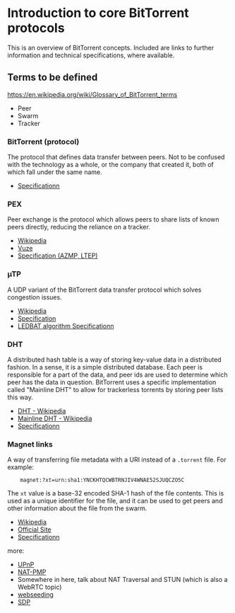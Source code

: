 Introduction to core BitTorrent protocols
=========================================

This is an overview of BitTorrent concepts. Included are links to further information and technical specifications, where available.

Terms to be defined
-------------------

https://en.wikipedia.org/wiki/Glossary_of_BitTorrent_terms

- Peer
- Swarm
- Tracker

### BitTorrent (protocol)
The protocol that defines data transfer between peers. Not to be confused with the technology as a whole, or the company that created it,
both of which fall under the same name.

- [Specificationn](http://www.bittorrent.org/beps/bep_0003.html)

### PEX
Peer exchange is the protocol which allows peers to share lists of known peers directly, reducing the reliance on a tracker. 

- [Wikipedia](http://wki.pe/Peer_exchange)
- [Vuze](http://wiki.vuze.com/w/Peer_Exchange)
- [Specification (AZMP, LTEP)](https://wiki.theory.org/BitTorrentPeerExchangeConventions)

### µTP
A UDP variant of the BitTorrent data transfer protocol which solves congestion issues. 

- [Wikipedia](http://wki.pe/Micro_Transport_Protocol)
- [Specification](http://bittorrent.org/beps/bep_0029.html)
- [LEDBAT algorithm Specificationn](http://tools.ietf.org/html/rfc6817)

### DHT
A distributed hash table is a way of storing key-value data in a distributed fashion. In a sense, it is a simple distributed database.
Each peer is responsible for a part of the data, and peer ids are used to determine which peer has the data in question. BitTorrent uses
a specific implementation called "Mainline DHT" to allow for trackerless torrents by storing peer lists this way.

- [DHT - Wikipedia](http://a.wki.pe/DHT)
- [Mainline DHT - Wikipedia](http://wki.pe/Mainline_DHT)
- [Specificationn](http://www.bittorrent.org/beps/bep_0005.html)


### Magnet links
A way of transferring file metadata with a URI instead of a `.torrent` file. For example:

        magnet:?xt=urn:sha1:YNCKHTQCWBTRNJIV4WNAE52SJUQCZO5C
        
The `xt` value is a base-32 encoded SHA-1 hash of the file contents. This is used as a unique identifier for the file, and it can be used
to get peers and other information about the file from the swarm.

- [Wikipedia](http://wki.pe/Magnet_link)
- [Official Site](http://magnet-uri.sourceforge.net/)
- [Specificationn](http://magnet-uri.sourceforge.net/magnet-draft-overview.txt)


more:

- [UPnP](http://wki.pe/UPnP)
- [NAT-PMP](http://wki.pe/NAT-PMP)
- Somewhere in here, talk about NAT Traversal and STUN (which is also a WebRTC topic)
- [webseeding](http://wki.pe/BitTorrent#Web_seeding)
- [SDP](http://tools.ietf.org/html/rfc3485)